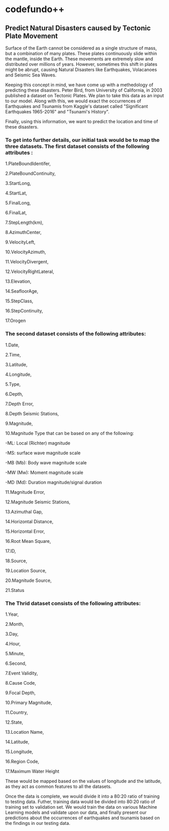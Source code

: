 # codefundo++
## Predict Natural Disasters caused by Tectonic Plate Movement

Surface of the Earth cannot be considered as a single structure of mass, but a combination of many plates. These plates continuously slide within the mantle, inside the Earth. These movements are extremely slow and distributed over millions of years. However, sometimes this shift in plates might be abrupt, causing Natural Disasters like Earthquakes, Volacanoes and Seismic Sea Waves. 

Keeping this concept in mind, we have come up with a methedology of predicting these disasters. Peter Bird, from University of California, in 2003 published a dataset on Tectonic Plates. We plan to take this data as an input to our model. Along with this, we would exact the occurrences of Earthquakes and Tsunamis from Kaggle's dataset called "Significant Earthquakes 1965-2016" and "Tsunami's History".

Finally, using this information, we want to predict the location and time of these disasters.

### To get into further details, our initial task would be to map the three datasets. The first dataset consists of the following attributes : 

1.PlateBoundIdentifer,

2.PlateBoundContinuity,

3.StartLong,

4.StartLat,

5.FinalLong,

6.FinalLat,

7.StepLength(km),

8.AzimuthCenter,

9.VelocityLeft,

10.VelocityAzimuth,

11.VelocityDivergent,

12.VelocityRightLateral,

13.Elevation,

14.SeafloorAge,

15.StepClass,

16.StepContinuity,

17.Orogen

### The second dataset consists of the following attributes:

1.Date,

2.Time,

3.Latitude,

4.Longitude,

5.Type,

6.Depth,

7.Depth Error,

8.Depth Seismic Stations,

9.Magnitude,

10.Magnitude Type that can be based on any of the following:

  -ML: Local (Richter) magnitude
  
  -MS: surface wave magnitude scale
  
  -MB (Mb): Body wave magnitude scale
 
  -MW (Mw): Moment magnitude scale
  
  -MD (Md): Duration magnitude/signal duration
  
11.Magnitude Error,

12.Magnitude Seismic Stations,

13.Azimuthal Gap,

14.Horizontal Distance,

15.Horizontal Error,

16.Root Mean Square,

17.ID,

18.Source,

19.Location Source,

20.Magnitude Source,

21.Status

### The Thrid dataset consists of the following attributes: 

1.Year,

2.Month,

3.Day,

4.Hour,

5.Minute,

6.Second,

7.Event Validity,

8.Cause Code,

9.Focal Depth,

10.Primary Magnitude,

11.Country,

12.State,

13.Location Name,

14.Latitude,

15.Longitude,

16.Region Code,

17.Maximum Water Height




These would be mapped based on the values of longitude and the latitude, as they act as common features to all the datasets.

Once the data is complete, we would divide it into a 80:20 ratio of training to testing data. Futher, training data would be divided into 80:20 ratio of training set to validation set. We would train the data on various Machine Learning models and validate upon our data, and finally present our predictions about the occurrences of earthquakes and tsunamis based on the findings in our testing data.
